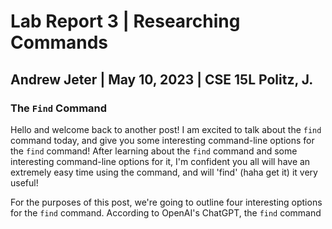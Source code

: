 # Lab Report 3 | Researching Commands
## Andrew Jeter | May 10, 2023 | CSE 15L Politz, J.

### The `Find` Command
Hello and welcome back to another post! I am excited to talk about the `find` command today, and give you some interesting command-line options for the `find` command! After learning about the `find` command and some interesting command-line options for it, I'm confident you all will have an extremely easy time using the command, and will 'find' (haha get it) it very useful!

For the purposes of this post, we're going to outline four interesting options for the `find` command. According to OpenAI's ChatGPT, the `find` command 
